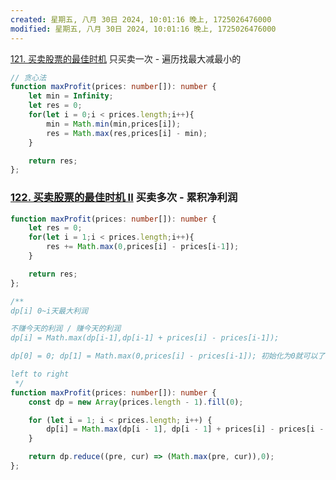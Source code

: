 ```yaml
---
created: 星期五, 八月 30日 2024, 10:01:16 晚上, 1725026476000
modified: 星期五, 八月 30日 2024, 10:01:16 晚上, 1725026476000
---
```



[121. 买卖股票的最佳时机](https://leetcode.cn/problems/best-time-to-buy-and-sell-stock/) 只买卖一次 - 遍历找最大减最小的

```typescript
// 贪心法
function maxProfit(prices: number[]): number {
    let min = Infinity;
    let res = 0;
    for(let i = 0;i < prices.length;i++){
        min = Math.min(min,prices[i]);
        res = Math.max(res,prices[i] - min);
    }

    return res;
};
```


### [122. 买卖股票的最佳时机 II](https://leetcode.cn/problems/best-time-to-buy-and-sell-stock-ii/) 买卖多次 - 累积净利润

```typescript
function maxProfit(prices: number[]): number {
    let res = 0;
    for(let i = 1;i < prices.length;i++){
        res += Math.max(0,prices[i] - prices[i-1]);
    }

    return res;
};
```


```typescript
/**
dp[i] 0~i天最大利润

不赚今天的利润 / 赚今天的利润
dp[i] = Math.max(dp[i-1],dp[i-1] + prices[i] - prices[i-1]);

dp[0] = 0; dp[1] = Math.max(0,prices[i] - prices[i-1]); 初始化为0就可以了

left to right
 */
function maxProfit(prices: number[]): number {
    const dp = new Array(prices.length - 1).fill(0);

    for (let i = 1; i < prices.length; i++) {
        dp[i] = Math.max(dp[i - 1], dp[i - 1] + prices[i] - prices[i - 1]);
    }

    return dp.reduce((pre, cur) => (Math.max(pre, cur)),0);
};
```
